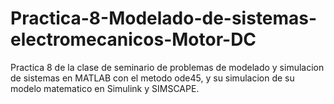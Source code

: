 # Practica-8-Modelado-de-sistemas-electromecanicos-Motor-DC
Practica 8 de la clase de seminario de problemas de modelado y simulacion de sistemas en MATLAB con el metodo ode45, y su simulacion de su modelo matematico en Simulink y SIMSCAPE.

